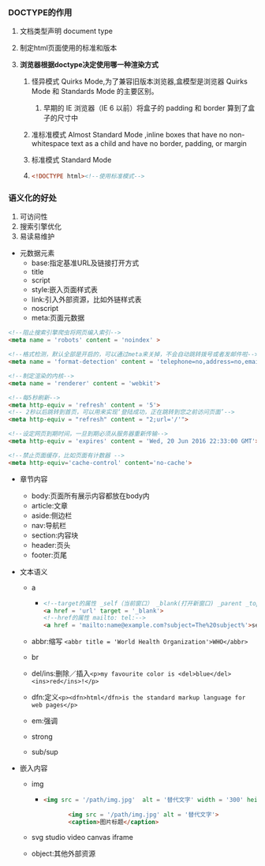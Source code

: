 ### DOCTYPE的作用

1. 文档类型声明 document type

2. 制定html页面使用的标准和版本

3. **浏览器根据doctype决定使用哪一种渲染方式**

   1. 怪异模式 Quirks Mode,为了兼容旧版本浏览器,盒模型是浏览器 Quirks Mode 和 Standards Mode 的主要区别。

      1. 早期的 IE 浏览器（IE 6 以前）将盒子的 padding 和 border 算到了盒子的尺寸中

   2. 准标准模式 Almost Standard Mode ,inline boxes that have no non-whitespace text as a child and have no border, padding, or margin

   3. 标准模式 Standard Mode

   4. ```html
      <!DOCTYPE html><!--使用标准模式-->
      ```

### 语义化的好处

1. 可访问性
2. 搜索引擎优化
3. 易读易维护

* 元数据元素
  * base:指定基准URL及链接打开方式
  * title
  * script
  * style:嵌入页面样式表
  * link:引入外部资源，比如外链样式表
  * noscript
  * meta:页面元数据

``` html
<!--阻止搜索引擎爬虫将网页编入索引-->
<meta name = 'robots' content = 'noindex' >

<!--格式检测，默认全部是开启的，可以通过meta来关掉，不会自动跳转拨号或者发邮件啦-->
<meta name = 'format-detection' content = 'telephone=no,address=no,email=no'>

<!--制定渲染的内核-->
<meta name = 'renderer' content = 'webkit'>

<!--每5秒刷新-->
<meta http-equiv = 'refresh' content = '5'>
<!-- 2秒以后跳转到首页，可以用来实现‘登陆成功，正在跳转到您之前访问页面’-->
<meta http-equiv = "refresh" content = "2;url='/'">

<!--设定网页到期时间，一旦到期必须从服务器重新传输-->
<meta http-equiv = 'expires' content = 'Wed, 20 Jun 2016 22:33:00 GMT'>

<!--禁止页面缓存，比如页面有计数器 -->
<meta http-equiv='cache-control' content='no-cache'>

```

* 章节内容

  * body:页面所有展示内容都放在body内
  * article:文章
  * aside:侧边栏
  * nav:导航栏
  * section:内容块
  * header:页头
  * footer:页尾

* 文本语义

  * a

    * ```html
      <!--target的属性 _self（当前窗口） _blank(打开新窗口) _parent _top-->
      <a href = 'url' target = '_blank'>
      <!--href的属性 mailto: tel:-->
      <a href = 'mailto:name@example.com?subject=The%20subject%'>send email </a>
      ```

  * abbr:缩写 ```<abbr title = 'World Health Organization'>WHO</abbr>```

  * br

  * del/ins:删除／插入```<p>my favourite color is <del>blue</del><ins>red</ins>!</p>```

  * dfn:定义```<p><dfn>html</dfn>is the standard markup language for web pages</p>```

  * em:强调

  * strong

  * sub/sup

* 嵌入内容

  * img 

    * ```html
      <img src = '/path/img.jpg'  alt = '替代文字' width = '300' height = '200'>
                                                                          <figure>
             <img src = '/path/img.jpg' alt = '替代文字'>
             <caption>图片标题</caption>                                                                      <figure>
      ```

  * svg studio video canvas iframe

  * object:其他外部资源

